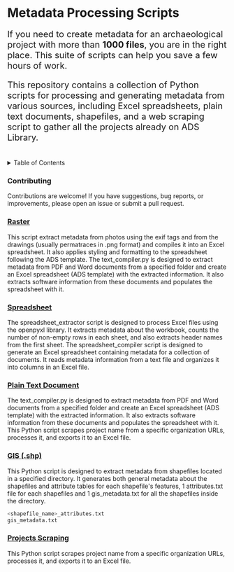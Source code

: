 <h1> Metadata Processing Scripts </h1>

<p style="font-size: 20px">If you need to create metadata for an archaeological project with more than <strong>1000 files</strong>, you are in the right place. This suite of scripts can help you save a few hours of work.</p>
<p style="font-size: 20px">This repository contains a collection of Python scripts for processing and generating metadata from various sources, including Excel spreadsheets, plain text documents, shapefiles, and a web scraping script to gather all the projects already on ADS Library.</p><br>

<details>

<summary>Table of Contents</summary>

- [Contributing](#contributing)
- [Raster](#raster)
- [Spreadsheet](#spreadsheet)
- [Plain Text Document](#plain-text-document)
- [GIS (.shp)](#gis-shp)
- [Projects Scraping](projects_scraping)
- [ADS - Data Type requirements](https://archaeologydataservice.ac.uk/help-guidance/instructions-for-depositors/files-and-metadata/)

</details>

### Contributing
Contributions are welcome! If you have suggestions, bug reports, or improvements, please open an issue or submit a pull request.


### [Raster](raster_metadata)

This script extract metadata from photos using the exif tags and from the drawings (usually permatraces in .png format) and compiles it into an Excel spreadsheet. It also applies styling and formatting to the spreadsheet following the ADS template. The text_compiler.py is designed to extract metadata from PDF and Word documents from a specified folder and create an Excel spreadsheet (ADS template) with the extracted information. It also extracts software information from these documents and populates the spreadsheet with it.

### [Spreadsheet](spreadsheet_metadata)

The spreadsheet_extractor script is designed to process Excel files using the openpyxl library. It extracts metadata about the workbook, counts the number of non-empty rows in each sheet, and also extracts header names from the first sheet.
The spreadsheet_compiler script is designed to generate an Excel spreadsheet containing metadata for a collection of documents. It reads metadata information from a text file and organizes it into columns in an Excel file.

### [Plain Text Document](plain_text_document_metadata)

The text_compiler.py is designed to extract metadata from PDF and Word documents from a specified folder and create an Excel spreadsheet (ADS template) with the extracted information. It also extracts software information from these documents and populates the spreadsheet with it. This Python script scrapes project name from a specific organization URLs, processes it, and exports it to an Excel file.

### [GIS (.shp)](gis_metadata)

This Python script is designed to extract metadata from shapefiles located in a specified directory. It generates both general metadata about the shapefiles and attribute tables for each shapefile's features, 1 attributes.txt file for each shapefiles and 1 gis_metadata.txt for all the shapefiles inside the directory.
```bash
<shapefile_name>_attributes.txt
gis_metadata.txt
```

### [Projects Scraping](projects_scraping)

This Python script scrapes project name from a specific organization URLs, processes it, and exports it to an Excel file.
